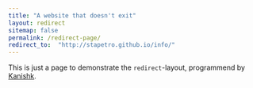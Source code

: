 ```yaml
---
title: "A website that doesn't exit"
layout: redirect
sitemap: false
permalink: /redirect-page/
redirect_to:  "http://stapetro.github.io/info/"
---
```

This is just a page to demonstrate the `redirect`-layout, programmend by [Kanishk](http://codingtips.kanishkkunal.in/about/).